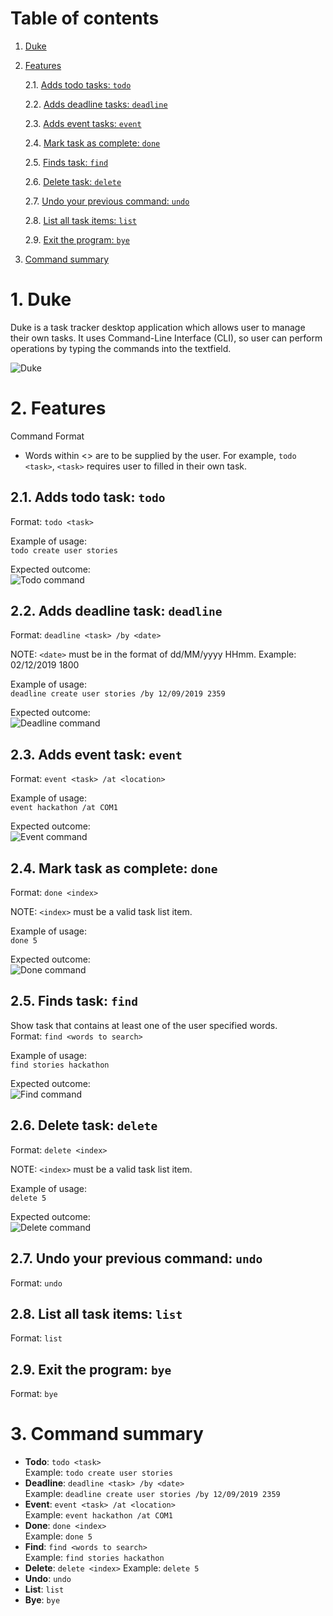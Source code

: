 # Table of contents
1. [Duke](#Duke)
2. [Features](#Features)

	2.1. [Adds todo tasks: `todo`](#Todo)
	
	2.2. [Adds deadline tasks: `deadline`](#Deadline)
	
	2.3. [Adds event tasks: `event`](#Event)
	
	2.4. [Mark task as complete: `done`](#Done)
	
	2.5. [Finds task: `find`](#Find)
	
	2.6. [Delete task: `delete`](#Delete)
	
	2.7. [Undo your previous command: `undo`](#Undo)

	2.8. [List all task items: `list`](#List)

	2.9. [Exit the program: `bye`](#Bye)

3. [Command summary](#summary)
	

	
# 1. Duke <a name="Duke"></a>
Duke is a task tracker desktop application which allows user to manage their own tasks. It uses Command-Line Interface (CLI), so user can perform operations by typing the commands into the textfield. 

![Duke](Ui.png)

# 2. Features <a name="Features"></a>
Command Format
* Words within <> are to be supplied by the user. For example, `todo <task>`, `<task>` requires user to filled in their own task. 

## 2.1. Adds todo task: `todo` <a name="Todo"></a>
Format: `todo <task>`

Example of usage: <br />
`todo create user stories`

Expected outcome: <br />
![Todo command](todo.PNG)

## 2.2. Adds deadline task: `deadline` <a name="Deadline"></a>
Format: `deadline <task> /by <date>`

NOTE: `<date>` must be in the format of dd/MM/yyyy HHmm. Example: 02/12/2019 1800

Example of usage: <br />
`deadline create user stories /by 12/09/2019 2359`

Expected outcome: <br />
![Deadline command](deadline.PNG)

## 2.3. Adds event task: `event` <a name="Event"></a>
Format: `event <task> /at <location>`

Example of usage: <br />
`event hackathon /at COM1`

Expected outcome: <br />
![Event command](event.PNG)

## 2.4. Mark task as complete: `done` <a name="Done"></a>
Format: `done <index>`

NOTE: `<index>` must be a valid task list item.

Example of usage: <br />
`done 5`

Expected outcome: <br />
![Done command](done.PNG)

## 2.5. Finds task: `find` <a name="Find"></a>
Show task that contains at least one of the user specified words. <br />
Format: `find <words to search>`

Example of usage: <br />
`find stories hackathon`

Expected outcome: <br />
![Find command](find.PNG)

## 2.6. Delete task: `delete` <a name="Delete"></a>
Format: `delete <index>`

NOTE: `<index>` must be a valid task list item.

Example of usage: <br />
`delete 5`

Expected outcome: <br />
![Delete command](delete.PNG)

## 2.7. Undo your previous command: `undo` <a name="Undo"></a>
Format: `undo`

## 2.8. List all task items: `list` <a name="List"></a>
Format: `list`

## 2.9. Exit the program: `bye` <a name="Bye"></a>
Format: `bye`

# 3. Command summary <a name="summary"></a>
* **Todo**: `todo <task>` <br />
Example: `todo create user stories` 
* **Deadline**: `deadline <task> /by <date>` <br />
Example: `deadline create user stories /by 12/09/2019 2359`
* **Event**: `event <task> /at <location>` <br />
Example: `event hackathon /at COM1`
* **Done**: `done <index>` <br />
Example: `done 5`
* **Find**: `find <words to search>` <br />
Example: `find stories hackathon`
* **Delete**: `delete <index>`
Example: `delete 5`
* **Undo**: `undo`
* **List**: `list`
* **Bye**: `bye`
